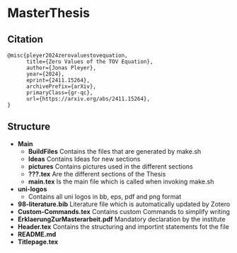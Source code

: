 # MasterThesis
## Citation

```
@misc{pleyer2024zerovaluestovequation,
      title={Zero Values of the TOV Equation},
      author={Jonas Pleyer},
      year={2024},
      eprint={2411.15264},
      archivePrefix={arXiv},
      primaryClass={gr-qc},
      url={https://arxiv.org/abs/2411.15264},
}
```

## Structure

- **Main**
	- **BuildFiles** Contains the files that are generated by make.sh
	- **Ideas** Contains Ideas for new sections
	- **pictures** Contains pictures used in the different sections
	- **???.tex** Are the different sections of the Thesis
	- **main.tex** Is the main file which is called when invoking make.sh
- **uni-logos**
	- Contains all uni logos in bb, eps, pdf and png format
- **98-literature.bib** Literature file which is automatically updated by Zotero
- **Custom-Commands.tex** Contains custom Commands to simplify writing
- **ErklaerungZurMasterarbeit.pdf** Mandatory declaration by the institute
- **Header.tex** Contains the structuring and importint statements fot the file
- **README.md**
- **Titlepage.tex**
